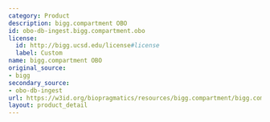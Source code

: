 ```yaml
---
category: Product
description: bigg.compartment OBO
id: obo-db-ingest.bigg.compartment.obo
license:
  id: http://bigg.ucsd.edu/license#license
  label: Custom
name: bigg.compartment OBO
original_source:
- bigg
secondary_source:
- obo-db-ingest
url: https://w3id.org/biopragmatics/resources/bigg.compartment/bigg.compartment.obo
layout: product_detail
---
```

